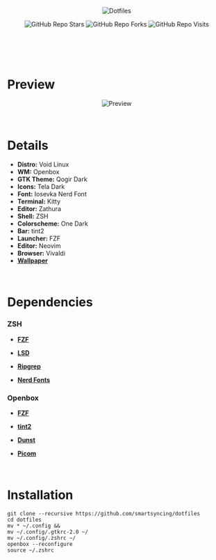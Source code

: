 #
<br />
<p align="center">
  <img alt="Dotfiles" src="https://raw.githubusercontent.com/smartsyncing/dotfiles/main/assets/yes22222.png"/>
 </p>
 
<p align="center">
  <img alt="GitHub Repo Stars" src="https://img.shields.io/github/stars/smartsyncing/dotfiles?color=c678dd&labelColor=282c34&style=for-the-badge">
  <img alt="GitHub Repo Forks" src="https://img.shields.io/github/forks/smartsyncing/dotfiles?color=c678dd&labelColor=282c34&style=for-the-badge">
  <img alt="GitHub Repo Visits" src="https://badges.pufler.dev/visits/smartsyncing/dotfiles?style=for-the-badge&color=c678dd&labelColor=282c34"/>
  </p>

#


<br />
<br />

# Preview
<p align="center">  
  <img alt="Preview" src="https://raw.githubusercontent.com/smartsyncing/dotfiles/main/assets/wt90urz8s6i81.png"/>
</p>
<br />

# Details 


* <b>Distro:</b> Void Linux
* <b>WM:</b> Openbox
* <b>GTK Theme:</b> Qogir Dark
* <b>Icons:</b> Tela Dark
* <b> Font:</b> Iosevka Nerd Font
* <b>Terminal:</b> Kitty
* <b>Editor:</b> Zathura
* <b>Shell:</b> ZSH
* <b>Colorscheme:</b> One Dark
* <b>Bar:</b> tint2
* <b>Launcher:</b> FZF
* <b>Editor:</b> Neovim
* <b>Browser:</b> Vivaldi
* <b>[Wallpaper](https://cdna.artstation.com/p/assets/images/images/009/538/556/4k/inaki-andonegi-castle-in-the-sky.jpg)</b>
<br />

# Dependencies

### ZSH 

* <b>[FZF](https://github.com/junegunn/fzf)</b>

* <b>[LSD](https://github.com/Peltoche/lsd)</b>

* <b>[Ripgrep](https://github.com/BurntSushi/ripgrep)</b></b>

* <b>[Nerd Fonts](https://nerdfonts.com)</b>





### Openbox

* <b>[FZF](https://github.com/junegunn/fzf)</b>

* <b>[tint2](https://github.com/o9000/tint2)</b>

* <b>[Dunst](https://github.com/dunst-project/dunst)</b>

* <b>[Picom](https://github.com/ibhagwan/picom)</b>
<br />

# Installation

```
git clone --recursive https://github.com/smartsyncing/dotfiles
cd dotfiles
mv * ~/.config &&
mv ~/.config/.gtkrc-2.0 ~/
mv ~/.config/.zshrc ~/
openbox --reconfigure
source ~/.zshrc
```

